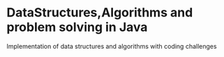 DataStructures,Algorithms and problem solving in Java
==================================================================

Implementation of data structures and algorithms with coding challenges
